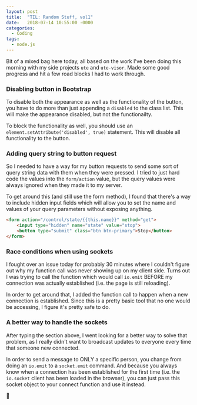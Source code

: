```yaml
---
layout: post
title:  "TIL: Random Stuff, vol1"
date:   2018-07-14 10:55:00 -0000
categories:
  - Coding
tags:
  - node.js
---
```

Bit of a mixed bag here today, all based on the work I've been doing this morning with my side projects `ute` and `ute-visor`. Made some good progress and hit a few road blocks I had to work through.

### Disabling button in Bootstrap
To disable both the appearance as well as the functionality of the button, you have to do more than just appending a `disabled` to the class list. This will make the appearance disabled, but not the functionailty.

To block the functionality as well, you should use an `element.setAttribute('disabled', true)` statement. This will disable all functionality to the button.

### Adding query string to button request
So I needed to have a way for my button requests to send some sort of query string data with them when they were pressed. I tried to just hard code the values into the `form/action` value, but the query values were always ignored when they made it to my server.

To get around this (and still use the form method), I found that there's a way to include hidden input fields which will allow you to set the name and values of your query parameters without exposing anything.

```html
<form action="/control/state/{{this.name}}" method="get">
    <input type="hidden" name="state" value="stop">
    <button type="submit" class="btn btn-primary">Stop</button>
</form>
```

### Race conditions when using sockets
I fought over an issue today for probably 30 minutes where I couldn't figure out why my function call was never showing up on my client side. Turns out I was trying to call the function which would call `io.emit` BEFORE my connection was actually established (i.e. the page is still reloading).

In order to get around that, I added the function call to happen when a new connection is established. Since this is a pretty basic tool that no one would be accessing, I figure it's pretty safe to do.

### A better way to handle the sockets
After typing the section above, I went looking for a better way to solve that problem, as I really didn't want to broadcast updates to everyone every time that someone new connected.

In order to send a message to ONLY a specific person, you change from doing an `io.emit` to a `socket.emit` command. And because you always know when a connection has been established for the first time (i.e. the `io.socket` client has been loaded in the browser), you can just pass this socket object to your connect function and use it instead.

💚